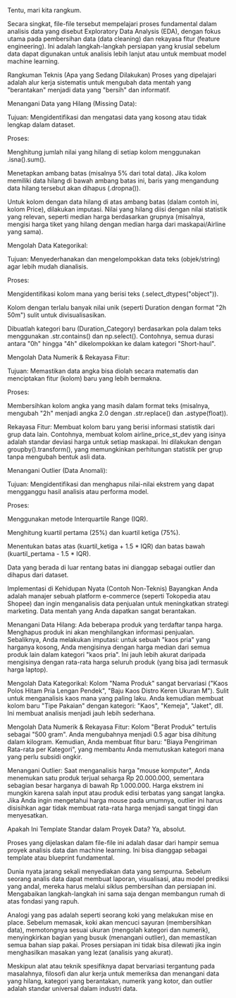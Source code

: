 Tentu, mari kita rangkum.

Secara singkat, file-file tersebut mempelajari proses fundamental dalam analisis data yang disebut Exploratory Data Analysis (EDA), dengan fokus utama pada pembersihan data (data cleaning) dan rekayasa fitur (feature engineering). Ini adalah langkah-langkah persiapan yang krusial sebelum data dapat digunakan untuk analisis lebih lanjut atau untuk membuat model machine learning.


Rangkuman Teknis (Apa yang Sedang Dilakukan)
Proses yang dipelajari adalah alur kerja sistematis untuk mengubah data mentah yang "berantakan" menjadi data yang "bersih" dan informatif.



Menangani Data yang Hilang (Missing Data):

Tujuan: Mengidentifikasi dan mengatasi data yang kosong atau tidak lengkap dalam dataset.

Proses:

Menghitung jumlah nilai yang hilang di setiap kolom menggunakan .isna().sum().

Menetapkan ambang batas (misalnya 5% dari total data). Jika kolom memiliki data hilang di bawah ambang batas ini, baris yang mengandung data hilang tersebut akan dihapus (.dropna()).

Untuk kolom dengan data hilang di atas ambang batas (dalam contoh ini, kolom Price), dilakukan imputasi. Nilai yang hilang diisi dengan nilai statistik yang relevan, seperti median harga berdasarkan grupnya (misalnya, mengisi harga tiket yang hilang dengan median harga dari maskapai/Airline yang sama).




Mengolah Data Kategorikal:

Tujuan: Menyederhanakan dan mengelompokkan data teks (objek/string) agar lebih mudah dianalisis.

Proses:

Mengidentifikasi kolom mana yang berisi teks (.select_dtypes("object")).

Kolom dengan terlalu banyak nilai unik (seperti Duration dengan format "2h 50m") sulit untuk divisualisasikan.

Dibuatlah kategori baru (Duration_Category) berdasarkan pola dalam teks menggunakan .str.contains() dan np.select(). Contohnya, semua durasi antara "0h" hingga "4h" dikelompokkan ke dalam kategori "Short-haul".




Mengolah Data Numerik & Rekayasa Fitur:

Tujuan: Memastikan data angka bisa diolah secara matematis dan menciptakan fitur (kolom) baru yang lebih bermakna.

Proses:

Membersihkan kolom angka yang masih dalam format teks (misalnya, mengubah "2h" menjadi angka 2.0 dengan .str.replace() dan .astype(float)).

Rekayasa Fitur: Membuat kolom baru yang berisi informasi statistik dari grup data lain. Contohnya, membuat kolom airline_price_st_dev yang isinya adalah standar deviasi harga untuk setiap maskapai. Ini dilakukan dengan groupby().transform(), yang memungkinkan perhitungan statistik per grup tanpa mengubah bentuk asli data.





Menangani Outlier (Data Anomali):

Tujuan: Mengidentifikasi dan menghapus nilai-nilai ekstrem yang dapat mengganggu hasil analisis atau performa model.

Proses:

Menggunakan metode Interquartile Range (IQR).

Menghitung kuartil pertama (25%) dan kuartil ketiga (75%).

Menentukan batas atas (kuartil_ketiga + 1.5 * IQR) dan batas bawah (kuartil_pertama - 1.5 * IQR).

Data yang berada di luar rentang batas ini dianggap sebagai outlier dan dihapus dari dataset.



Implementasi di Kehidupan Nyata (Contoh Non-Teknis)
Bayangkan Anda adalah manajer sebuah platform e-commerce (seperti Tokopedia atau Shopee) dan ingin menganalisis data penjualan untuk meningkatkan strategi marketing. Data mentah yang Anda dapatkan sangat berantakan.

Menangani Data Hilang: Ada beberapa produk yang terdaftar tanpa harga. Menghapus produk ini akan menghilangkan informasi penjualan. Sebaliknya, Anda melakukan imputasi: untuk sebuah "kaos pria" yang harganya kosong, Anda mengisinya dengan harga median dari semua produk lain dalam kategori "kaos pria". Ini jauh lebih akurat daripada mengisinya dengan rata-rata harga seluruh produk (yang bisa jadi termasuk harga laptop).

Mengolah Data Kategorikal: Kolom "Nama Produk" sangat bervariasi ("Kaos Polos Hitam Pria Lengan Pendek", "Baju Kaos Distro Keren Ukuran M"). Sulit untuk menganalisis kaos mana yang paling laku. Anda kemudian membuat kolom baru "Tipe Pakaian" dengan kategori: "Kaos", "Kemeja", "Jaket", dll. Ini membuat analisis menjadi jauh lebih sederhana.

Mengolah Data Numerik & Rekayasa Fitur: Kolom "Berat Produk" tertulis sebagai "500 gram". Anda mengubahnya menjadi 0.5 agar bisa dihitung dalam kilogram. Kemudian, Anda membuat fitur baru: "Biaya Pengiriman Rata-rata per Kategori", yang membantu Anda memutuskan kategori mana yang perlu subsidi ongkir.

Menangani Outlier: Saat menganalisis harga "mouse komputer", Anda menemukan satu produk terjual seharga Rp 20.000.000, sementara sebagian besar harganya di bawah Rp 1.000.000. Harga ekstrem ini mungkin karena salah input atau produk edisi terbatas yang sangat langka. Jika Anda ingin mengetahui harga mouse pada umumnya, outlier ini harus disisihkan agar tidak membuat rata-rata harga menjadi sangat tinggi dan menyesatkan.



Apakah Ini Template Standar dalam Proyek Data?
Ya, absolut.

Proses yang dijelaskan dalam file-file ini adalah dasar dari hampir semua proyek analisis data dan machine learning. Ini bisa dianggap sebagai template atau blueprint fundamental.

Dunia nyata jarang sekali menyediakan data yang sempurna. Sebelum seorang analis data dapat membuat laporan, visualisasi, atau model prediksi yang andal, mereka harus melalui siklus pembersihan dan persiapan ini. Mengabaikan langkah-langkah ini sama saja dengan membangun rumah di atas fondasi yang rapuh.

Analogi yang pas adalah seperti seorang koki yang melakukan mise en place. Sebelum memasak, koki akan mencuci sayuran (membersihkan data), memotongnya sesuai ukuran (mengolah kategori dan numerik), menyingkirkan bagian yang busuk (menangani outlier), dan memastikan semua bahan siap pakai. Proses persiapan ini tidak bisa dilewati jika ingin menghasilkan masakan yang lezat (analisis yang akurat).

Meskipun alat atau teknik spesifiknya dapat bervariasi tergantung pada masalahnya, filosofi dan alur kerja untuk memeriksa dan menangani data yang hilang, kategori yang berantakan, numerik yang kotor, dan outlier adalah standar universal dalam industri data.